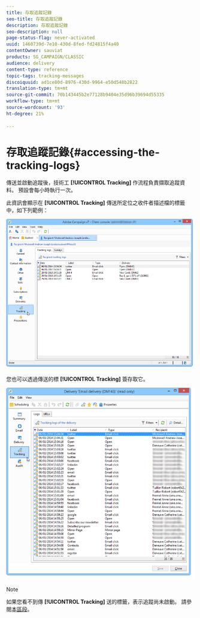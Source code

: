 ```yaml
---
title: 存取追蹤記錄
seo-title: 存取追蹤記錄
description: 存取追蹤記錄
seo-description: null
page-status-flag: never-activated
uuid: 1460739d-7e10-430d-8fed-fd24815f4a40
contentOwner: sauviat
products: SG_CAMPAIGN/CLASSIC
audience: delivery
content-type: reference
topic-tags: tracking-messages
discoiquuid: ad1ce80d-8976-430d-9964-e50d548b2822
translation-type: tm+mt
source-git-commit: 70b143445b2e77128b9404e35d96b39694d55335
workflow-type: tm+mt
source-wordcount: '93'
ht-degree: 21%

---
```



# 存取追蹤記錄{#accessing-the-tracking-logs}

傳送並啟動追蹤後，技術工 **[!UICONTROL Tracking]** 作流程負責擷取追蹤資料。 預設會每小時執行一次。

此資訊會顯示在 **[!UICONTROL Tracking]** 傳送所定位之收件者描述檔的標籤中，如下列範例：

![](assets/s_ncs_user_select_tracking_tab_from_recipient.png)

您也可以透過傳送的標 **[!UICONTROL Tracking]** 簽存取它。

![](assets/s_ncs_user_select_tracking_tab_from_del.png)

>[!NOTE]
>
>如果您看不到傳 **[!UICONTROL Tracking]** 送的標籤，表示追蹤尚未啟動。 請參閱[本區段](../../delivery/using/how-to-configure-tracked-links.md)。
